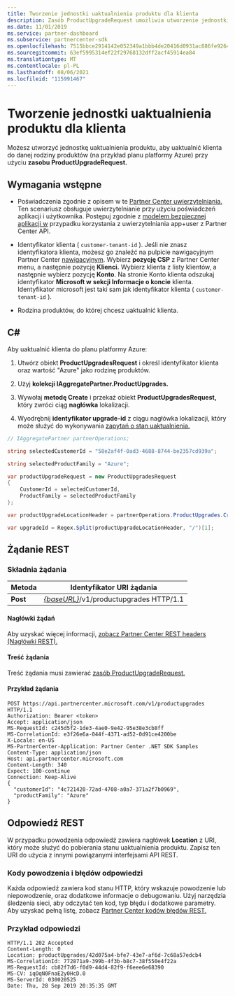 ```yaml
---
title: Tworzenie jednostki uaktualnienia produktu dla klienta
description: Zasób ProductUpgradeRequest umożliwia utworzenie jednostki uaktualnienia produktu w celu uaktualnienia klienta do danej rodziny produktów.
ms.date: 11/01/2019
ms.service: partner-dashboard
ms.subservice: partnercenter-sdk
ms.openlocfilehash: 7515bbce2914142e052349a1bbb4de20416d0931ac886fe9264cc4d3b8c1f734
ms.sourcegitcommit: 63ef5995314ef22f29768132dff2acf45914ea84
ms.translationtype: MT
ms.contentlocale: pl-PL
ms.lasthandoff: 08/06/2021
ms.locfileid: "115991467"
---
```

# <a name="create-a-product-upgrade-entity-for-a-customer"></a>Tworzenie jednostki uaktualnienia produktu dla klienta

Możesz utworzyć jednostkę uaktualnienia produktu, aby uaktualnić klienta do danej rodziny produktów (na przykład planu platformy Azure) przy użyciu **zasobu ProductUpgradeRequest.**

## <a name="prerequisites"></a>Wymagania wstępne

- Poświadczenia zgodnie z opisem w te [Partner Center uwierzytelniania.](partner-center-authentication.md) Ten scenariusz obsługuje uwierzytelnianie przy użyciu poświadczeń aplikacji i użytkownika. Postępuj zgodnie z [modelem bezpiecznej aplikacji w](enable-secure-app-model.md) przypadku korzystania z uwierzytelniania app+user z Partner Center API.

- Identyfikator klienta ( `customer-tenant-id` ). Jeśli nie znasz identyfikatora klienta, możesz go znaleźć na pulpicie nawigacyjnym Partner Center [nawigacyjnym](https://partner.microsoft.com/dashboard). Wybierz **pozycję CSP** z Partner Center menu, a następnie pozycję **Klienci.** Wybierz klienta z listy klientów, a następnie wybierz pozycję **Konto**. Na stronie Konto klienta odszukaj identyfikator **Microsoft w** **sekcji Informacje o koncie** klienta. Identyfikator microsoft jest taki sam jak identyfikator klienta ( `customer-tenant-id` ).

- Rodzina produktów, do której chcesz uaktualnić klienta.

## <a name="c"></a>C\#

Aby uaktualnić klienta do planu platformy Azure:

1. Utwórz obiekt **ProductUpgradesRequest** i określ identyfikator klienta oraz wartość "Azure" jako rodzinę produktów.

2. Użyj **kolekcji IAggregatePartner.ProductUpgrades.**

3. Wywołaj **metodę Create** i przekaż obiekt **ProductUpgradesRequest,** który zwróci ciąg **nagłówka** lokalizacji.

4. Wyodrębnij **identyfikator upgrade-id** z ciągu nagłówka lokalizacji, który może służyć do wykonywania [zapytań o stan uaktualnienia.](get-product-upgrade-status.md)

```csharp
// IAggregatePartner partnerOperations;

string selectedCustomerId = "58e2af4f-0ad3-4688-8744-be2357cd939a";

string selectedProductFamily = "Azure";

var productUpgradeRequest = new ProductUpgradesRequest
{
    CustomerId = selectedCustomerId,
    ProductFamily = selectedProductFamily
};

var productUpgradeLocationHeader = partnerOperations.ProductUpgrades.Create(productUpgradeRequest);

var upgradeId = Regex.Split(productUpgradeLocationHeader, "/")[1];

```

## <a name="rest-request"></a>Żądanie REST

### <a name="request-syntax"></a>Składnia żądania

| Metoda   | Identyfikator URI żądania                                                                                   |
|----------|-----------------------------------------------------------------------------------------------|
| **Post** | [*{baseURL}*](partner-center-rest-urls.md)/v1/productupgrades HTTP/1.1 |

#### <a name="request-headers"></a>Nagłówki żądań

Aby uzyskać więcej informacji, [zobacz Partner Center REST headers (Nagłówki REST).](headers.md)

#### <a name="request-body"></a>Treść żądania

Treść żądania musi zawierać [zasób ProductUpgradeRequest.](product-upgrade-resources.md#productupgraderequest)

#### <a name="request-example"></a>Przykład żądania

```http
POST https://api.partnercenter.microsoft.com/v1/productupgrades HTTP/1.1
Authorization: Bearer <token>
Accept: application/json
MS-RequestId: c245d5f2-1de3-4ae0-9e42-95e38e3cb8ff
MS-CorrelationId: e3f26e6a-044f-4371-ad52-0d91ce4200be
X-Locale: en-US
MS-PartnerCenter-Application: Partner Center .NET SDK Samples
Content-Type: application/json
Host: api.partnercenter.microsoft.com
Content-Length: 340
Expect: 100-continue
Connection: Keep-Alive
{
  "customerId": "4c721420-72ad-4708-a0a7-371a2f7b0969",
  "productFamily": "Azure"
}
```

## <a name="rest-response"></a>Odpowiedź REST

W przypadku powodzenia odpowiedź zawiera nagłówek **Location** z URI, który może służyć do pobierania stanu uaktualnienia produktu. Zapisz ten URI do użycia z innymi powiązanymi interfejsami API REST.

### <a name="response-success-and-error-codes"></a>Kody powodzenia i błędów odpowiedzi

Każda odpowiedź zawiera kod stanu HTTP, który wskazuje powodzenie lub niepowodzenie, oraz dodatkowe informacje o debugowaniu. Użyj narzędzia śledzenia sieci, aby odczytać ten kod, typ błędu i dodatkowe parametry. Aby uzyskać pełną listę, zobacz [Partner Center kodów błędów REST.](error-codes.md)

### <a name="response-example"></a>Przykład odpowiedzi

```http
HTTP/1.1 202 Accepted
Content-Length: 0
Location: productUpgrades/42d075a4-bfe7-43e7-af6d-7c68a57edcb4
MS-CorrelationId: 772871a9-399b-4f3b-b8c7-38f550e4f22a
MS-RequestId: cb82f7d6-f0d9-44d4-82f9-f6eee6e68390
MS-CV: iqOqN0FnaE2y0HcD.0
MS-ServerId: 030020525
Date: Thu, 28 Sep 2019 20:35:35 GMT
```
